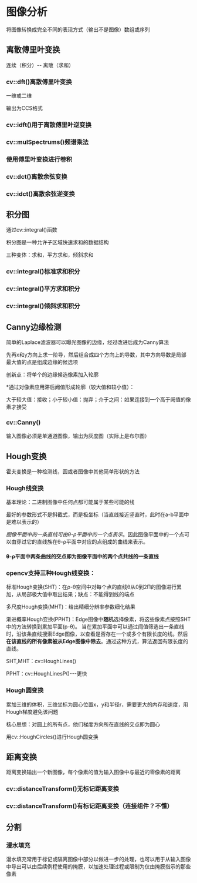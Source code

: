 



# 图像分析


将图像转换成完全不同的表现方式（输出不是图像）数组或序列


## 离散傅里叶变换

连续（积分）-- 离散（求和）		

### cv::dft()离散傅里叶变换		   

一维或二维		

输出为CCS格式		



### cv::idft()用于离散傅里叶逆变换		



### cv::mulSpectrums()频谱乘法			



### 使用傅里叶变换进行卷积		



### cv::dct()离散余弦变换		



### cv::idct()离散余弦逆变换		



## 积分图		

通过cv::integral()函数 		

积分图是一种允许子区域快速求和的数据结构		

三种变体：求和，平方求和，倾斜求和		

### cv::integral()标准求和积分		

### cv::integral()平方求和积分		

### cv::integral()倾斜求和积分		



## Canny边缘检测			

简单的Laplace滤波器可以曝光图像的边缘，经过改进后成为Canny算法		

先再x和y方向上求一阶导，然后组合成四个方向上的导数，其中方向导数是局部最大值的点是组成边缘的候选项			

创新点：将单个的边缘候选像素加入轮廓		

*通过对像素应用滞后阙值形成轮廓（较大值和较小值）：			

大于较大值：接收；小于较小值：抛弃；介于之间：如果连接到一个高于阙值的像素才接受		



### cv::Canny()		

输入图像必须是单通道图像，输出为灰度图（实际上是布尔图）			



## Hough变换		

霍夫变换是一种检测线，圆或者图像中其他简单形状的方法			

### Hough线变换		

基本理论：二进制图像中任何点都可能属于某些可能的线		

最好的参数形式不是斜截式，而是极坐标（当直线接近竖直时，此时在a-b平面中是难以表示的）		



*图像平面中的一条直线可由θ-ρ平面中的一个点表示*。因此图像平面中的一个点可以由穿过它的直线族在θ-ρ平面中对应的点组成的曲线来表示。		

#### θ-ρ平面中两条曲线的交点即为图像平面中的两个点共线的一条直线			



### opencv支持三种Hough线变换：			

标准Hough变换(SHT)：在ρ-θ空间中对每个点的直线θ从0到2Π的图像进行累加，从局部极大值中取出结果；缺点：不能得到线的端点			

多尺度Hough变换(MHT)：给出精细分辨率参数细化结果			

渐进概率Hough变换(PPHT)：Edge图像中**随机**选择像素，将这些像素点按照SHT中的方法转换到累加平面(p-θ)。 当在累加平面中可以通过阈值筛选出一条直线时，沿该条直线搜索Edge图像，以查看是否存在一个或多个有限长度的线。然后**在该直线的所有像素被从Edge图像中除去**。通过这种方式，算法返回有限长度的直线。			

SHT,MHT：cv::HoughLines()		

PPHT：cv::HoughLinesP()---更快		



### Hough圆变换		

累加三维的体积，三维坐标为圆心位置x，y和半径r，需要更大的内存和速度，用Hough梯度避免该问题				



核心思想：对圆上的所有点，他们梯度方向所在直线的交点即为圆心		

用cv::HoughCircles()进行Hough圆变换			





## 距离变换			

距离变换输出一个新图像，每个像素的值为输入图像中与最近的零像素的距离		

### cv::distanceTransform()无标记距离变换			

### cv::distanceTransform()有标记距离变换（连接组件？不懂）		



## 分割		

### 漫水填充		

漫水填充常用于标记或隔离图像中部分以做进一步的处理，也可以用于从输入图像中导出可以由后续例程使用的掩膜，以加速处理过程或限制为仅由掩膜指示的那些像素		





























